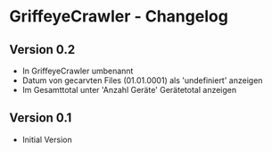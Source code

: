 # GriffeyeCrawler - Changelog

## Version 0.2
- In GriffeyeCrawler umbenannt
- Datum von gecarvten Files (01.01.0001) als 'undefiniert' anzeigen
- Im Gesamttotal unter 'Anzahl Geräte' Gerätetotal anzeigen

## Version 0.1
- Initial Version
